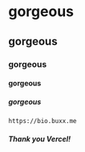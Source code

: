 # gorgeous
## gorgeous
### gorgeous
#### gorgeous
##### gorgeous

`https://bio.buxx.me`
##### Thank you Vercel!
